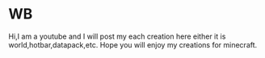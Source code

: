 # WB
Hi,I am a youtube and I will post my each creation here either it is world,hotbar,datapack,etc.
Hope you will enjoy my creations for minecraft.
